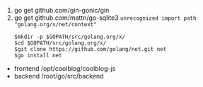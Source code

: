 1. go get github.com/gin-gonic/gin
2. go get github.com/mattn/go-sqlite3
    ``` unrecognized import path "golang.org/x/net/context" ```
    ``` 
    $mkdir -p $GOPATH/src/golang.org/x/
    $cd $GOPATH/src/golang.org/x/
    $git clone https://github.com/golang/net.git net 
    $go install net 
    ```

- frontend  /opt/coolblog/coolblog-js
- backend   /root/go/src/backend

